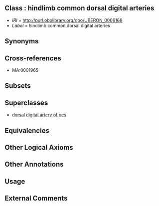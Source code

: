 
## Class : hindlimb common dorsal digital arteries

 * *IRI* = http://purl.obolibrary.org/obo/UBERON_0006168
 * *Label* = hindlimb common dorsal digital arteries

## Synonyms


## Cross-references

 * MA:0001965

## Subsets


## Superclasses

 * [dorsal digital artery of pes](../../UBERON/45/UBERON_0006145.md)

## Equivalencies


## Other Logical Axioms


## Other Annotations


## Usage


## External Comments

